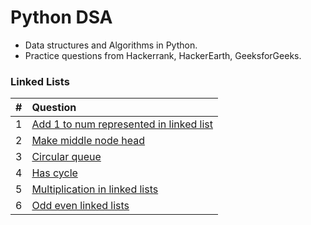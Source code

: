 # Python DSA
- Data structures and Algorithms in Python.
- Practice questions from Hackerrank, HackerEarth, GeeksforGeeks.


### Linked Lists

|  #  | Question      |
|:---:| :------------ |
|  1  | [Add 1 to num represented in linked list](https://github.com/MayaScarlet/python-dsa/blob/main/Problems/Linked_List/add_1_to_num_in_linked_list.py) |
| 2 | [Make middle node head](https://github.com/MayaScarlet/python-dsa/blob/main/Problems/Linked_List/make_middle_node_head.py) |
| 3 | [Circular queue](https://github.com/MayaScarlet/python-dsa/blob/main/Problems/Linked_List/circular_queue_using_dll.py) |
| 4 | [Has cycle](https://github.com/MayaScarlet/python-dsa/blob/main/Problems/Linked_List/has_cycle.py) |
| 5 | [Multiplication in linked lists](https://github.com/MayaScarlet/python-dsa/blob/main/Problems/Linked_List/multiplication_in_linked_list.py) |
| 6 | [Odd even linked lists](https://github.com/MayaScarlet/python-dsa/blob/main/Problems/Linked_List/odd_even_linked_lists_by_value.py) |
